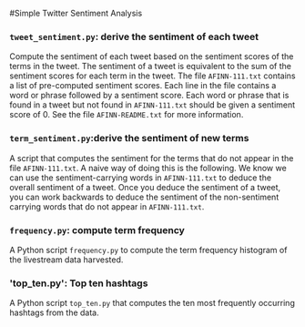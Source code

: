 #Simple Twitter Sentiment Analysis

### `tweet_sentiment.py`: derive the sentiment of each tweet
Compute the sentiment of each tweet based on the sentiment scores of the terms in the tweet. The sentiment of a tweet is equivalent to the sum of the sentiment scores for each term in the tweet. The file `AFINN-111.txt` contains a list of pre-computed sentiment scores. Each line in the file contains a word or phrase followed by a sentiment score. Each word or phrase that is found in a tweet but not found in `AFINN-111.txt` should be given a sentiment score of 0. See the file `AFINN-README.txt` for more information. 

### `term_sentiment.py`:derive the sentiment of new terms
A script that computes the sentiment for the terms that do not appear in the file `AFINN-111.txt`. A naive way of doing this is the following. We know we can use the sentiment-carrying words in `AFINN-111.txt` to deduce the overall sentiment of a tweet. Once you deduce the sentiment of a tweet, you can work backwards to deduce the sentiment of the non-sentiment carrying words that do not appear in `AFINN-111.txt`. 

### `frequency.py`: compute term frequency
A Python script `frequency.py` to compute the term frequency histogram of the livestream data harvested. 

### 'top_ten.py': Top ten hashtags
A Python script `top_ten.py` that computes the ten most frequently occurring hashtags from the data.
